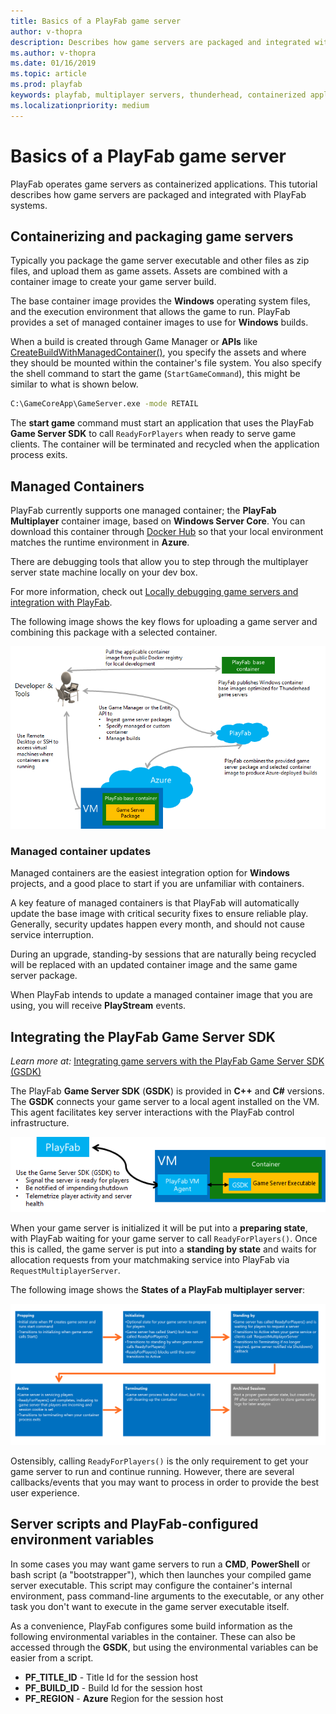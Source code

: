 ```yaml
---
title: Basics of a PlayFab game server
author: v-thopra
description: Describes how game servers are packaged and integrated with PlayFab systems.
ms.author: v-thopra
ms.date: 01/16/2019
ms.topic: article
ms.prod: playfab
keywords: playfab, multiplayer servers, thunderhead, containerized applications
ms.localizationpriority: medium
---
```


# Basics of a PlayFab game server

PlayFab operates game servers as containerized applications. This tutorial describes how game servers are packaged and integrated with PlayFab systems.

## Containerizing and packaging game servers

Typically you package the game server executable and other files as zip files, and upload them as game assets. Assets are combined with a container image to create your game server build.

The base container image provides the **Windows** operating system files, and the execution environment that allows the game to run. PlayFab provides a set of managed container images to use for **Windows** builds.

When a build is created through Game Manager or **APIs** like [CreateBuildWithManagedContainer()](xref:titleid.playfabapi.com.multiplayer.multiplayerserver.createbuildwithmanagedcontainer), you specify the assets and where they should be mounted within the container's file system. You also specify the shell command to start the game (`StartGameCommand`), this might be similar to what is shown below.

```cmd
C:\GameCoreApp\GameServer.exe -mode RETAIL
```

The **start game** command must start an application that uses the PlayFab **Game Server SDK** to call `ReadyForPlayers` when ready to serve game clients. The container will be terminated and recycled when the application process exits.

## Managed Containers

PlayFab currently supports one managed container; the **PlayFab Multiplayer** container image, based on **Windows Server Core**. You can download this container through [Docker Hub](https://hub.docker.com/r/microsoft/playfab-multiplayer/) so that your local environment matches the runtime environment in **Azure**.

There are debugging tools that allow you to step through the multiplayer server state machine locally on your dev box.

For more information, check out [Locally debugging game servers and integration with PlayFab](locally-debugging-game-servers-and-integration-with-playfab.md).

The following image shows the key flows for uploading a game server and combining this package with a selected container.

![Thunderhead Container Flow](media/tutorials/thunderhead-container-flow.png)

### Managed container updates

Managed containers are the easiest integration option for **Windows** projects, and a good place to start if you are unfamiliar with containers.

A key feature of managed containers is that PlayFab will automatically update the base image with critical security fixes to ensure reliable play. Generally, security updates happen every month, and should not cause service interruption.

During an upgrade, standing-by sessions that are naturally being recycled will be replaced with an updated container image and the same game server package.

When PlayFab intends to update a managed container image that you are using, you will receive **PlayStream** events.

## Integrating the PlayFab Game Server SDK

*Learn more at:* [Integrating game servers with the PlayFab Game Server SDK (GSDK)](integrating-game-servers-with-gsdk.md)

The PlayFab **Game Server SDK** (**GSDK**) is provided in  **C++** and **C#** versions. The **GSDK** connects your game server to a local agent installed on the VM. This agent facilitates key server interactions with the PlayFab control infrastructure.

![Thunderhead GSDK](media/tutorials/thunderhead-gsdk.png)

When your game server is initialized it will be put into a **preparing state**, with PlayFab waiting for your game server to call `ReadyForPlayers()`. Once this is called, the game server is put into a **standing by state** and waits for allocation requests from your matchmaking service into PlayFab via `RequestMultiplayerServer`.

The following image shows the **States of a PlayFab multiplayer server**:

![Thunderhead Game Server States](media/tutorials/thunderhead-game-server-states.png)

Ostensibly, calling `ReadyForPlayers()` is the only requirement to get your game server to run and continue running. However, there are several callbacks/events that you may want to process in order to provide the best user experience.

## Server scripts and PlayFab-configured environment variables

In some cases you may want game servers to run a **CMD**, **PowerShell** or bash script (a "bootstrapper"), which then launches your compiled game server executable. This script may configure the container's internal environment, pass command-line arguments to the executable, or any other task you don't want to execute in the game server executable itself.

As a convenience, PlayFab configures some build information as the following environmental variables in the container. These can also be accessed through the **GSDK**, but using the environmental variables can be easier from a script.

- **PF_TITLE_ID** - Title Id for the session host
- **PF_BUILD_ID** - Build Id for the session host
- **PF_REGION** - **Azure** Region for the session host

